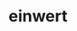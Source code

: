 ---
layout: startup_page
title: "einwert"
id: "einwert.com"
permalink: "/einwerteinwert.com04222025/"
website: "https://www.einwert.com/"
funding_round: ""
funding_amount: "€4M"
investors: "Ventech, 468 Capital, Wecken & Cie, Auxxo Female Catalyst Fund, Infinitas Capital, Peter and Anne Bosch, Martin Linder (McKinsey), Ulrich Groβ and Jürgen Roth (Immowelt), Oliver Manojlovic, Dr. Stephan Rohr"
about: "einwert is a real estate value management platform offering property valuations prepared by certified appraisers within days. It aggregates market data from various providers, enabling real-time value analysis and benchmarks for informed decision-making in portfolio optimization, re-letting, or ESG investments. The platform also provides significant time savings and full transparency through digital order management."
markets: "Real Estate"
hq: "München, Bayern, Germany"
founded_year: "2022"
linkedin: "https://www.linkedin.com/company/einwert"
twitter: ""
instagram: ""
facebook: ""
crunchbase: "https://www.crunchbase.com/organization/einwert"
pitchbook: ""

# SEO Optimization
meta_title: "einwert -  Funding (€4M)"
meta_description: "einwert, einwert is a real estate value management platform offering property valuations prepared by certified appraisers within days. It aggregates market dat..."
meta_keywords: "einwert, Real Estate,  funding"
canonical_url: "https://pkprojectstartups.github.io/projectstartups.com/einwerteinwert.com04222025/"
---